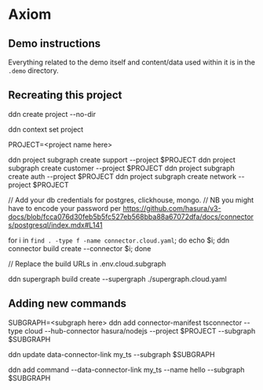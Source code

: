 Axiom
=

Demo instructions
-
Everything related to the demo itself and content/data used within it is in the `.demo` directory.

Recreating this project
-
ddn create project --no-dir

ddn context set project <project-name>

PROJECT=\<project name here\>

ddn project subgraph create support --project $PROJECT
ddn project subgraph create customer --project $PROJECT
ddn project subgraph create auth --project $PROJECT
ddn project subgraph create network --project $PROJECT

// Add your db credentials for postgres, clickhouse, mongo.
// NB you might have to encode your password per https://github.com/hasura/v3-docs/blob/fcca076d30feb5b5fc527eb568bba88a67072dfa/docs/connectors/postgresql/index.mdx#L141

for i in `find . -type f -name connector.cloud.yaml`; do echo $i; ddn connector build create --connector $i; done

// Replace the build URLs in .env.cloud.subgraph

ddn supergraph build create --supergraph ./supergraph.cloud.yaml


Adding new commands
-
SUBGRAPH=\<subgraph here\>
ddn add connector-manifest tsconnector --type cloud --hub-connector hasura/nodejs --project $PROJECT --subgraph $SUBGRAPH

ddn update data-connector-link my_ts --subgraph $SUBGRAPH

ddn add command --data-connector-link my_ts --name hello --subgraph $SUBGRAPH


